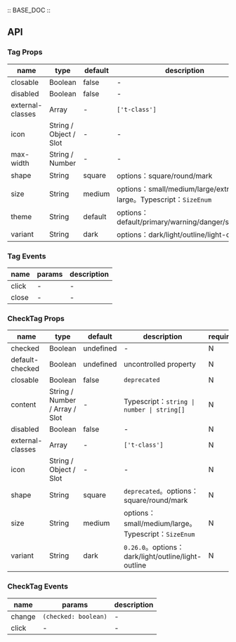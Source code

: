 :: BASE_DOC ::

## API
### Tag Props

name | type | default | description | required
-- | -- | -- | -- | --
closable | Boolean | false | \- | N
disabled | Boolean | false | \- | N
external-classes | Array | - | `['t-class']` | N
icon | String / Object / Slot | - | \- | N
max-width | String / Number | - | \- | N
shape | String | square | options：square/round/mark | N
size | String | medium | options：small/medium/large/extra-large。Typescript：`SizeEnum` | N
theme | String | default | options：default/primary/warning/danger/success | N
variant | String | dark | options：dark/light/outline/light-outline | N

### Tag Events

name | params | description
-- | -- | --
click | - | \-
close | - | \-

### CheckTag Props

name | type | default | description | required
-- | -- | -- | -- | --
checked | Boolean | undefined | \- | N
default-checked | Boolean | undefined | uncontrolled property | N
closable | Boolean | false | `deprecated` | N
content | String / Number / Array / Slot | - | Typescript：`string \| number \| string[]` | N
disabled | Boolean | false | \- | N
external-classes | Array | - | `['t-class']` | N
icon | String / Object / Slot | - | \- | N
shape | String | square | `deprecated`。options：square/round/mark | N
size | String | medium | options：small/medium/large。Typescript：`SizeEnum` | N
variant | String | dark | `0.26.0`。options：dark/light/outline/light-outline | N

### CheckTag Events

name | params | description
-- | -- | --
change | `(checked: boolean)` | \-
click | - | \-
